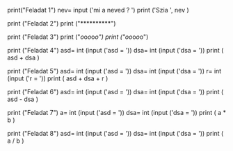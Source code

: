 print("Feladat 1")
nev= input ('mi a neved ? ')
print ('Szia ', nev  )

print ("Feladat 2")
print ("**********")

print ("Feladat 3")
print ("*o*o*o*o*o")
print ("*o*o*o*o*o")

print ("Feladat 4")
asd= int (input ('asd = '))
dsa= int (input ('dsa = '))
print ( asd + dsa )

print ("Feladat 5")
asd= int (input ('asd = '))
dsa= int (input ('dsa = '))
r= int (input ('r = '))
print ( asd + dsa + r )

print ("Feladat 6")
asd= int (input ('asd = '))
dsa= int (input ('dsa = '))
print ( asd - dsa )

print ("Feladat 7")
a= int (input ('asd = '))
dsa= int (input ('dsa = '))
print ( a * b )

print ("Feladat 8")
asd= int (input ('asd = '))
dsa= int (input ('dsa = '))
print ( a / b )
